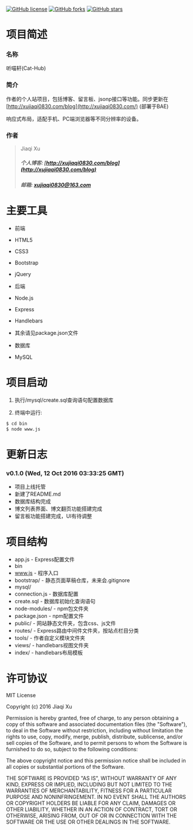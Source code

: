 [![GitHub license](https://img.shields.io/badge/license-MIT-brightgreen.svg)](https://raw.githubusercontent.com/xujiaqi0830/Cat-Hub/master/LICENSE)
[![GitHub forks](https://img.shields.io/github/forks/xujiaqi0830/Cat-Hub.svg)](https://github.com/xujiaqi0830/Cat-Hub/network)
[![GitHub stars](https://img.shields.io/github/stars/xujiaqi0830/Cat-Hub.svg)](https://github.com/xujiaqi0830/Cat-Hub/stargazers)
# 项目简述

### 名称

听喵轩(Cat-Hub)

### 简介

作者的个人站项目，包括博客、留言板、jsonp接口等功能。同步更新在[http://xujiaqi0830.com/blog](http://xujiaqi0830.com/) (部署于BAE)

响应式布局，适配手机、PC端浏览器等不同分辨率的设备。

### 作者

> Jiaqi Xu
> ##### 个人博客: [http://xujiaqi0830.com/blog](http://xujiaqi0830.com/blog)
> ##### 邮箱: [xujiaqi0830@163.com](mailto:xujiaqi0830@163.com)

# 主要工具

 - 前端
  - HTML5
  - CSS3
  - Bootstrap
  - jQuery

 - 后端
  - Node.js
  - Express
  - Handlebars
  - 其余请见package.json文件

 - 数据库
  - MySQL

# 项目启动

1. 执行/mysql/create.sql查询语句配置数据库


2. 终端中运行: 

```bash
$ cd bin
$ node www.js
```

# 更新日志

### v0.1.0 (Wed, 12 Oct 2016 03:33:25 GMT)
- 项目上线托管
- 新建了README.md
- 数据库结构完成
- 博文列表界面、博文翻页功能搭建完成
- 留言板功能搭建完成，UI有待调整

# 项目结构


- app.js - Express配置文件
- bin
 - www.js - 程序入口
- bootstrap/ - 静态页面草稿仓库，未来会.gitignore
- mysql/
 - connection.js - 数据库配置
 - create.sql - 数据库初始化查询语句
- node-modules/ - npm包文件夹
- package.json - npm配置文件
- public/ - 网站静态文件夹，包含css、js文件
- routes/ - Express路由中间件文件夹，按站点栏目分类
- tools/ - 作者自定义模块文件夹
- views/ - handlebars视图文件夹
 - index/ - handlebars布局模板

# 许可协议

MIT License

Copyright (c) 2016 Jiaqi Xu

Permission is hereby granted, free of charge, to any person obtaining a copy
of this software and associated documentation files (the "Software"), to deal
in the Software without restriction, including without limitation the rights
to use, copy, modify, merge, publish, distribute, sublicense, and/or sell
copies of the Software, and to permit persons to whom the Software is
furnished to do so, subject to the following conditions:

The above copyright notice and this permission notice shall be included in all
copies or substantial portions of the Software.

THE SOFTWARE IS PROVIDED "AS IS", WITHOUT WARRANTY OF ANY KIND, EXPRESS OR
IMPLIED, INCLUDING BUT NOT LIMITED TO THE WARRANTIES OF MERCHANTABILITY,
FITNESS FOR A PARTICULAR PURPOSE AND NONINFRINGEMENT. IN NO EVENT SHALL THE
AUTHORS OR COPYRIGHT HOLDERS BE LIABLE FOR ANY CLAIM, DAMAGES OR OTHER
LIABILITY, WHETHER IN AN ACTION OF CONTRACT, TORT OR OTHERWISE, ARISING FROM,
OUT OF OR IN CONNECTION WITH THE SOFTWARE OR THE USE OR OTHER DEALINGS IN THE
SOFTWARE.